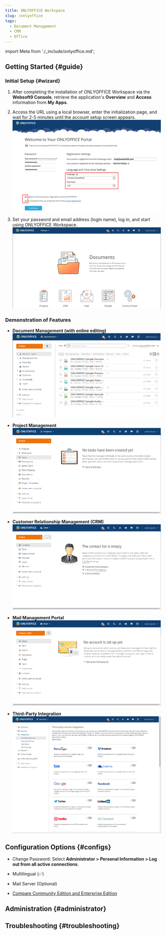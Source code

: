 ```yaml
---
title: ONLYOFFICE Workspace
slug: /onlyoffice
tags:
  - Document Management
  - CRM
  - Office
---
```


import Meta from './\_include/onlyoffice.md';

<Meta name="meta" />

## Getting Started {#guide}

### Initial Setup {#wizard}

1. After completing the installation of ONLYOFFICE Workspace via the **Websoft9 Console**, retrieve the application's **Overview** and **Access** information from **My Apps**.

2. Access the URL using a local browser, enter the initialization page, and wait for 2-5 minutes until the account setup screen appears.
   ![](./assets/onlyoffice-install-websoft9.png)

3. Set your password and email address (login name), log in, and start using ONLYOFFICE Workspace.
   ![](./assets/onlyoffice-backend-websoft9.png)

### Demonstration of Features

- **Document Management (with online editing)**
  ![](./assets/onlyoffice-docs-websoft9.png)

- **Project Management**
  ![](./assets/onlyoffice-pm-websoft9.png)

- **Customer Relationship Management (CRM)**
  ![](./assets/onlyoffice-crm-websoft9.png)

- **Mail Management Portal**
  ![](./assets/onlyoffice-function-email-websoft9.png)

- **Third-Party Integration**
  ![](./assets/onlyoffice-function-apps-websoft9.png)

## Configuration Options {#configs}

- Change Password: Select **Administrator > Personal Information > Log out from all active connections**.

- Multilingual (✅)
- Mail Server (Optional)
- [Compare Community Edition and Enterprise Edition](https://github.com/ONLYOFFICE/CommunityServer#compare-community-edition-and-enterprise-edition)

## Administration {#administrator}

## Troubleshooting {#troubleshooting}
